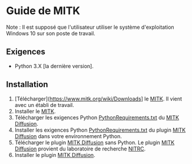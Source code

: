 # Guide de MITK

Note : Il est supposé que l'utilisateur utiliser le système d'exploitation Windows 10 sur son poste de travail.

## Exigences

- Python 3.X [la dernière version].

## Installation

1. [Télécharger](https://www.mitk.org/wiki/Downloads] le [MITK](https://www.mitk.org/wiki/The_Medical_Imaging_Interaction_Toolkit_(MITK)). Il vient avec un établi de travail.
2. Installer le [MITK](https://www.mitk.org/wiki/The_Medical_Imaging_Interaction_Toolkit_(MITK)).
3. Télécharger les exigences Python [PythonRequirements.txt](https://github.com/MIC-DKFZ/MITK-Diffusion/tree/master/PythonRequirements.txt) du [MITK Diffusion](https://github.com/MIC-DKFZ/MITK-Diffusion/).
4. Installer les exigences Python [PythonRequirements.txt](https://github.com/MIC-DKFZ/MITK-Diffusion/tree/master/PythonRequirements.txt) du plugin [MITK Diffusion](https://github.com/MIC-DKFZ/MITK-Diffusion/) dans votre environnement Python.
5. Télécharger le plugin [MITK Diffusion](https://github.com/MIC-DKFZ/MITK-Diffusion/) sans Python. Le plugin [MITK Diffusion](https://github.com/MIC-DKFZ/MITK-Diffusion/) provient du laboratoire de recherche [NITRC](https://www.nitrc.org/).
6. Installer le plugin [MITK Diffusion](https://github.com/MIC-DKFZ/MITK-Diffusion/).
